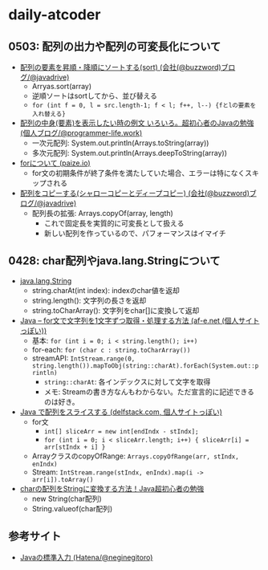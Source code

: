 # daily-atcoder

## 0503: 配列の出力や配列の可変長化について

- [配列の要素を昇順・降順にソートする(sort) (会社(@buzzword)ブログ/@javadrive)](https://www.javadrive.jp/start/array/index14.html)
  - Arryas.sort(array)
  - 逆順ソートはsortしてから、並び替える
  - `for (int f = 0, l = src.length-1; f < l; f++, l--) {fとlの要素を入れ替える}`
- [配列の中身(要素)を表示したい時の例文 いろいろ。超初心者のJavaの勉強 (個人ブログ/@programmer-life.work)](https://programmer-life.work/java/show-array)
  - 一次元配列: System.out.println(Arrays.toString(array))
  - 多次元配列: System.out.println(Arrays.deepToString(array))
- [forについて (paize.io)](https://paiza.io/projects/esKF0wg3mbDd7Z2KOGVkAQ)
  - for文の初期条件が終了条件を満たしていた場合、エラーは特になくスキップされる
- [配列をコピーする(シャローコピーとディープコピー)  (会社(@buzzword)ブログ/@javadrive)](https://www.javadrive.jp/start/array/index10.html)
  - 配列長の拡張: Arrays.copyOf(array, length)
    - これで固定長を実質的に可変長として扱える
    - 新しい配列を作っているので、パフォーマンスはイマイチ

## 0428: char配列やjava.lang.Stringについて

- [java.lang.String](https://docs.oracle.com/javase/jp/8/docs/api/java/lang/String.html)
  - string.charAt(int index): indexのchar値を返却
  - string.length(): 文字列の長さを返却
  - string.toCharArray(): 文字列をchar[]に変換して返却
- [Java – for文で文字列を1文字ずつ取得・処理する方法 (af-e.net (個人サイトっぽい))](https://af-e.net/java-for-statement-string/)
  - 基本: `for (int i = 0; i < string.length(); i++)`
  - for-each: `for (char c : string.toCharArray())`
  - streamAPI: `IntStream.range(0, string.length()).mapToObj(string::charAt).forEach(System.out::println)`
    - `string::charAt`: 各インデックスに対して文字を取得
    - メモ: Streamの書き方なんもわからない。ただ宣言的に記述できるのは好き。
- [Java で配列をスライスする (delfstack.com, 個人サイトっぽい)](https://www.delftstack.com/ja/howto/java/java-array-splice/)
  - for文
    - `int[] sliceArr = new int[endIndx - stIndx];`
    - `for (int i = 0; i < sliceArr.length; i++) { sliceArr[i] = arr[stIndx + i] }`
  - ArrayクラスのcopyOfRange: `Arrays.copyOfRange(arr, stIndx, enIndx)`
  - Stream: `IntStream.range(stIndx, enIndx).map(i -> arr[i]).toArray()`
- [charの配列をStringに変換する方法！Java超初心者の勉強](https://programmer-life.work/java/chararry-to-string-java)
  - new String(char配列)
  - String.valueof(char配列)

## 参考サイト

- [Javaの標準入力 (Hatena/@neginegitoro)](https://neginegitoro.hatenablog.com/entry/competitive-programming-java)